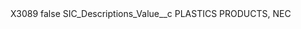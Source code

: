 <?xml version="1.0" encoding="UTF-8"?>
<CustomMetadata xmlns="http://soap.sforce.com/2006/04/metadata" xmlns:xsi="http://www.w3.org/2001/XMLSchema-instance" xmlns:xsd="http://www.w3.org/2001/XMLSchema">
    <label>X3089</label>
    <protected>false</protected>
    <values>
        <field>SIC_Descriptions_Value__c</field>
        <value xsi:type="xsd:string">PLASTICS PRODUCTS, NEC</value>
    </values>
</CustomMetadata>

